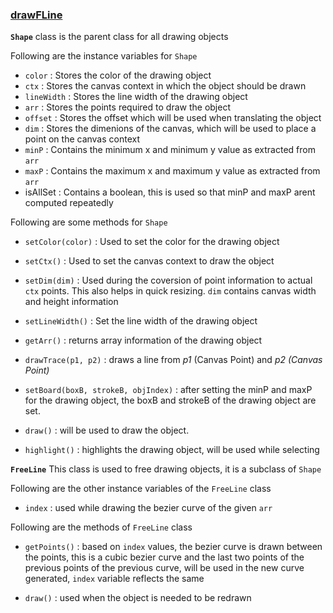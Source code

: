 <!--GTG-->
### <a href="./drawFLine.js" title="sepcification file for drawFline.js">drawFLine</a>

**`Shape`** class is the parent class for all drawing objects

Following are the instance variables for `Shape`
* `color` : Stores the color of the drawing object
* `ctx` : Stores the canvas context in which the object should be drawn
* `lineWidth` : Stores the line width of the drawing object
* `arr` : Stores the points required to draw the object
* `offset` : Stores the offset which will be used when translating the object
* `dim` : Stores the dimenions of the canvas, which will be used to place a point on the canvas context
* `minP` : Contains the minimum x and minimum y value as extracted from `arr`
* `maxP` : Contains the maximum x and maximum y value as extracted from `arr`
* isAllSet : Contains a boolean, this is used so that minP and maxP arent computed repeatedly

Following are some methods for `Shape`
* `setColor(color)` : Used to set the color for the drawing object

* `setCtx()` : Used to set the canvas context to draw the object

* `setDim(dim)` : Used during the coversion of point information to actual `ctx` points. This also helps in quick resizing. `dim` contains canvas width and height information

* `setLineWidth()` : Set the line width of the drawing object

* `getArr()` : returns array information of the drawing object

* `drawTrace(p1, p2)` : draws a line from *p1* (Canvas Point) and *p2 (Canvas Point)*

* `setBoard(boxB, strokeB, objIndex)` : after setting the minP and maxP for the drawing object, the boxB and strokeB of the drawing object are set.

* `draw()` : will be used to draw the object.

* `highlight()` : highlights the drawing object, will be used while selecting

**`FreeLine`** This class is used to free drawing objects, it is a subclass of `Shape`

Following are the other instance variables of the `FreeLine` class

* `index` : used while drawing the bezier curve of the given `arr`

Following are the methods of `FreeLine` class

* `getPoints()` : based on `index` values, the bezier curve is drawn between the points, this is a cubic bezier curve and the last two points of the previous points of the previous curve, will be used in the new curve generated, `index` variable reflects the same

* `draw()` : used when the object is needed to be redrawn 
<!--TYJC-->
